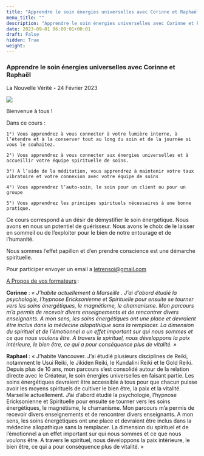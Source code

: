 ```yaml
---
title: "Apprendre le soin énergies universelles avec Corinne et Raphaël"
menu_title: ""
description: "Apprendre le soin énergies universelles avec Corinne et Raphaël"
date: 2023-09-01 06:00:01+00:01
draft: False
hidden: True
weight:
---
```

### Apprendre le soin énergies universelles avec Corinne et Raphaël

La Nouvelle Vérité - 24 Février 2023

![](16-fr-blog/soins-energies-universeles.jpg)

Bienvenue à tous ! 

Dans ce cours : 

    1°) Vous apprendrez à vous connecter à votre lumière interne, à l’étendre et à la conserver tout au long du soin et de la journée si vous le souhaitez.

    2°) Vous apprendrez à vous connecter aux énergies universelles et à accueillir votre équipe spirituelle de soins. 

    3°) A l’aide de la méditation, vous apprendrez à maintenir votre taux vibratoire et votre connexion avec votre équipe de soins  

    4°) Vous apprendrez l’auto-soin, le soin pour un client ou pour un groupe 

    5°) Vous apprendrez les principes spirituels nécessaires à une bonne pratique. 

Ce cours correspond à un désir de démystifier le soin énergétique. Nous avons en nous un potentiel de guérisseur. Nous avons le choix de le laisser en sommeil ou de l’exploiter pour le bien de notre entourage et de l’humanité. 

Nous sommes l’effet papillon et d’en prendre conscience est une démarche spirituelle. 

Pour participer envoyer un email a letrensoi@gmail.com

<u>A Propos de vos formateurs</u> : 

**Corinne** : *« J’habite actuellement à Marseille . J’ai d’abord étudié la psychologie, l’hypnose Ericksonienne et Spirituelle pour ensuite se tourner vers les soins énergétiques, le magnétisme, le chamanisme. Mon parcours m’a permis de recevoir divers enseignements et de rencontrer divers enseignants.  A mon sens, les soins énergétiques ont une place et devraient être inclus dans la médecine allopathique sans la remplacer. La dimension du spirituel et de l’émotionnel a un effet important sur qui nous sommes et ce que nous voulons être. A travers le spirituel, nous développons la paix intérieure, le bien être, ce qui a pour conséquence plus de vitalité. »*

**Raphael** : « J’habite Vancouver. J’ai étudié plusieurs disciplines de Reiki, notamment le Usui Reiki, le Jikiden Reiki, le Kundalini Reiki et le Gold Reiki. Depuis plus de 10 ans, mon parcours s’est consolidé autour de la relation directe avec le Créateur, le soin énergies universelles en faisant partie. Les soins énergétiques devraient être accessible à tous pour que chacun puisse avoir les moyens spirituels de cultiver le bien être, la paix et la vitalité. Marseille actuellement. J’ai d’abord étudié la psychologie, l’hypnose Ericksonienne et Spirituelle pour ensuite se tourner vers les soins énergétiques, le magnétisme, le chamanisme. Mon parcours m’a permis de recevoir divers enseignements et de rencontrer divers enseignants.  A mon sens, les soins énergétiques ont une place et devraient être inclus dans la médecine allopathique sans la remplacer. La dimension du spirituel et de l’émotionnel a un effet important sur qui nous sommes et ce que nous voulons être. A travers le spirituel, nous développons la paix intérieure, le bien être, ce qui a pour conséquence plus de vitalité. » 

